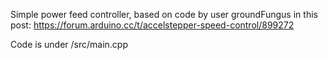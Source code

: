 Simple power feed controller, based on code by user groundFungus in this post: https://forum.arduino.cc/t/accelstepper-speed-control/899272

Code is under /src/main.cpp